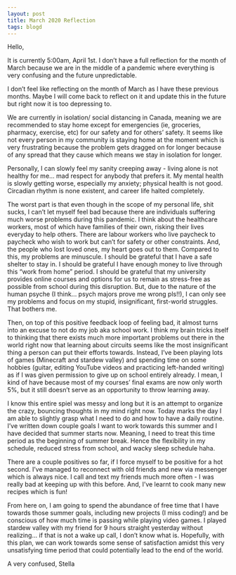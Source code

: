 ```yaml
---
layout: post
title: March 2020 Reflection
tags: blogd
---
```


Hello,

It is currently 5:00am, April 1st. I don’t have a full reflection for the month of March because we are in the middle of a pandemic where everything is very confusing and the future unpredictable.

I don’t feel like reflecting on the month of March as I have these previous months. Maybe I will come back to reflect on it and update this in the future but right now it is too depressing to.

We are currently in isolation/ social distancing in Canada, meaning we are recommended to stay home except for emergencies (ie, groceries, pharmacy, exercise, etc) for our safety and for others’ safety. It seems like not every person in my community is staying home at the moment which is very frustrating because the problem gets dragged on for longer because of any spread that they cause which means we stay in isolation for longer.

Personally, I can slowly feel my sanity creeping away - living alone is not healthy for me... mad respect for anybody that prefers it. My mental health is slowly getting worse, especially my anxiety; physical health is not good. Circadian rhythm is none existent, and career life halted completely.

The worst part is that even though in the scope of my personal life, shit sucks, I can’t let myself feel bad because there are individuals suffering much worse problems during this pandemic. I think about the healthcare workers, most of which have families of their own, risking their lives everyday to help others. There are labour workers who live paycheck to paycheck who wish to work but can’t for safety or other constraints. And, the people who lost loved ones, my heart goes out to them. Compared to this, my problems are minuscule. I should be grateful that I have a safe shelter to stay in. I should be grateful I have enough money to live through this “work from home” period. I should be grateful that my university provides online courses and options for us to remain as stress-free as possible from school during this disruption. But, due to the nature of the human psyche (I think... psych majors prove me wrong pls!!), I can only see my problems and focus on my stupid, insignificant, first-world struggles. That bothers me.

Then, on top of this positive feedback loop of feeling bad, it almost turns into an excuse to not do my job aka school work. I think my brain tricks itself to thinking that there exists much more important problems out there in the world right now that learning about circuits seems like the most insignificant thing a person can put their efforts towards. Instead, I’ve been playing lots of games (Minecraft and stardew valley) and spending time on some hobbies (guitar, editing YouTube videos and practicing left-handed writing) as if I was given permission to give up on school entirely already. I mean, I kind of have because most of my courses’ final exams are now only worth 5%, but it still doesn’t serve as an opportunity to throw learning away.

I know this entire spiel was messy and long but it is an attempt to organize the crazy, bouncing thoughts in my mind right now. Today marks the day I am able to slightly grasp what I need to do and how to have a daily routine. I’ve written down couple goals I want to work towards this summer and I have decided that summer starts now. Meaning, I need to treat this time period as the beginning of summer break. Hence the flexibility in my schedule, reduced stress from school, and wacky sleep schedule haha.

There are a couple positives so far, if I force myself to be positive for a hot second. I’ve managed to reconnect with old friends and new via messenger which is always nice. I call and text my friends much more often - I was really bad at keeping up with this before. And, I’ve learnt to cook many new recipes which is fun!

From here on, I am going to spend the abundance of free time that I have towards those summer goals, including new projects (I miss coding!) and be conscious of how much time is passing while playing video games. I played stardew valley with my friend for 9 hours straight yesterday without realizing... if that is not a wake up call, I don’t know what is. Hopefully, with this plan, we can work towards some sense of satisfaction amidst this very unsatisfying time period that could potentially lead to the end of the world.


A very confused, 
Stella

